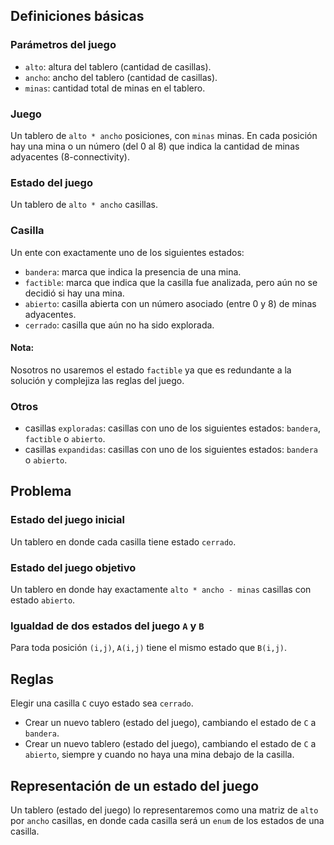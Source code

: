 ## Definiciones básicas ##

### Parámetros del juego ###

* `alto`: altura del tablero (cantidad de casillas).
* `ancho`: ancho del tablero (cantidad de casillas).
* `minas`: cantidad total de minas en el tablero.

### Juego ###

Un tablero de `alto * ancho` posiciones, con `minas` minas. En cada posición
hay una mina o un número (del 0 al 8) que indica la cantidad de minas
adyacentes (8-connectivity).

### Estado del juego ###

Un tablero de `alto * ancho` casillas.

### Casilla ###

Un ente con exactamente uno de los siguientes estados:

* `bandera`: marca que indica la presencia de una mina.
* `factible`: marca que indica que la casilla fue analizada, pero aún no se decidió si hay una mina.
* `abierto`: casilla abierta con un número asociado (entre 0 y 8) de minas adyacentes.
* `cerrado`: casilla que aún no ha sido explorada.

#### Nota:

Nosotros no usaremos el estado `factible` ya que es redundante a la solución
y complejiza las reglas del juego.

### Otros ###

* casillas `exploradas`: casillas con uno de los siguientes estados: `bandera`, `factible` o `abierto`.
* casillas `expandidas`: casillas con uno de los siguientes estados: `bandera` o `abierto`.

## Problema ##

### Estado del juego inicial ###

Un tablero en donde cada casilla tiene estado `cerrado`.

### Estado del juego objetivo ###

Un tablero en donde hay exactamente `alto * ancho - minas` casillas con estado `abierto`.

### Igualdad de dos estados del juego `A` y `B` ###

Para toda posición `(i,j)`, `A(i,j)` tiene el mismo estado que `B(i,j)`.

## Reglas ##

Elegir una casilla `C` cuyo estado sea `cerrado`.

* Crear un nuevo tablero (estado del juego), cambiando el estado de `C` a `bandera`.
* Crear un nuevo tablero (estado del juego), cambiando el estado de `C` a `abierto`,
  siempre y cuando no haya una mina debajo de la casilla.

## Representación de un estado del juego ##

Un tablero (estado del juego) lo representaremos como una matriz de `alto` por
`ancho` casillas, en donde cada casilla será un `enum` de los estados de una
casilla.

